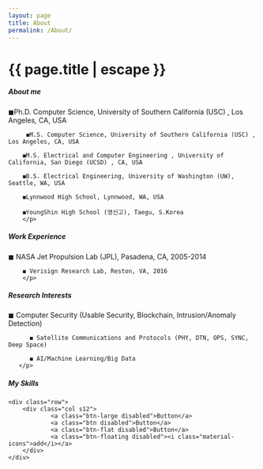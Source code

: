 ```yaml
---
layout: page
title: About
permalink: /About/
---
```


<h1 class="page-title">{{ page.title | escape }}</h1>

<div class="section">
    <h5>About me</h5> 
        <p>
         ◼Ph.D. Computer Science, University of Southern California (USC) , Los Angeles, CA, USA

         ◼M.S. Computer Science, University of Southern California (USC) , Los Angeles, CA, USA

        ◼M.S. Electrical and Computer Engineering , University of California, San Diego (UCSD) , CA, USA

        ◼B.S. Electrical Engineering, University of Washington (UW), Seattle, WA, USA

        ◼Lynnwood High School, Lynnwood, WA, USA

        ◼YoungShin High School (영신고), Taegu, S.Korea
        </p>
</div>

<div class="divider"></div>
<div class="section">
    <h5>Work Experience</h5> 
        <p>
        ◼ NASA Jet Propulsion Lab (JPL), Pasadena, CA, 2005-2014

        ◼ Verisign Research Lab, Reston, VA, 2016 
        </p>
</div>

<div class="divider"></div>
<div class="section">
    <h5>Research Interests</h5> 
       <p> 
          ◼ Computer Security (Usable Security, Blockchain, Intrusion/Anomaly Detection)

          ◼ Satellite Communications and Protocols (PHY, DTN, OPS, SYNC, Deep Space)

          ◼ AI/Machine Learning/Big Data 
       </p>
</div>
<div class="divider"></div>
<div class="section">
    <h5>My Skills</h5> 

    <div class="row">
        <div class="col s12">
                <a class="btn-large disabled">Button</a>
                <a class="btn disabled">Button</a>
                <a class="btn-flat disabled">Button</a>
                <a class="btn-floating disabled"><i class="material-icons">add</i></a>      
        </div>
    </div>
</div>
